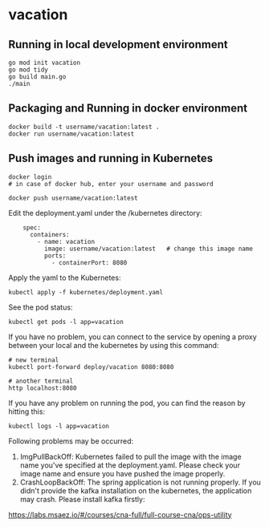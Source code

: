 # vacation

## Running in local development environment

```
go mod init vacation
go mod tidy 
go build main.go
./main

```

## Packaging and Running in docker environment

```
docker build -t username/vacation:latest .
docker run username/vacation:latest
```

## Push images and running in Kubernetes

```
docker login 
# in case of docker hub, enter your username and password

docker push username/vacation:latest
```

Edit the deployment.yaml under the /kubernetes directory:
```
    spec:
      containers:
        - name: vacation
          image: username/vacation:latest   # change this image name
          ports:
            - containerPort: 8080

```

Apply the yaml to the Kubernetes:
```
kubectl apply -f kubernetes/deployment.yaml
```

See the pod status:
```
kubectl get pods -l app=vacation
```

If you have no problem, you can connect to the service by opening a proxy between your local and the kubernetes by using this command:
```
# new terminal
kubectl port-forward deploy/vacation 8080:8080

# another terminal
http localhost:8080
```

If you have any problem on running the pod, you can find the reason by hitting this:
```
kubectl logs -l app=vacation
```

Following problems may be occurred:

1. ImgPullBackOff:  Kubernetes failed to pull the image with the image name you've specified at the deployment.yaml. Please check your image name and ensure you have pushed the image properly.
1. CrashLoopBackOff: The spring application is not running properly. If you didn't provide the kafka installation on the kubernetes, the application may crash. Please install kafka firstly:

https://labs.msaez.io/#/courses/cna-full/full-course-cna/ops-utility

